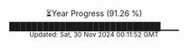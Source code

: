 <p align="center">
⏳Year Progress (91.26 %)<br>
███████████████████████████▁▁▁ <br>
<sub>Updated: Sat, 30 Nov 2024 00:11:52 GMT</sub>
</p>

